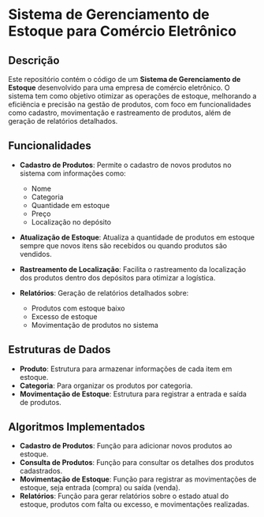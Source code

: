 # Sistema de Gerenciamento de Estoque para Comércio Eletrônico

## Descrição

Este repositório contém o código de um **Sistema de Gerenciamento de Estoque** desenvolvido para uma empresa de comércio eletrônico. O sistema tem como objetivo otimizar as operações de estoque, melhorando a eficiência e precisão na gestão de produtos, com foco em funcionalidades como cadastro, movimentação e rastreamento de produtos, além de geração de relatórios detalhados.

## Funcionalidades

- **Cadastro de Produtos**: Permite o cadastro de novos produtos no sistema com informações como:
  - Nome
  - Categoria
  - Quantidade em estoque
  - Preço
  - Localização no depósito

- **Atualização de Estoque**: Atualiza a quantidade de produtos em estoque sempre que novos itens são recebidos ou quando produtos são vendidos.

- **Rastreamento de Localização**: Facilita o rastreamento da localização dos produtos dentro dos depósitos para otimizar a logística.

- **Relatórios**: Geração de relatórios detalhados sobre:
  - Produtos com estoque baixo
  - Excesso de estoque
  - Movimentação de produtos no sistema

## Estruturas de Dados

- **Produto**: Estrutura para armazenar informações de cada item em estoque.
- **Categoria**: Para organizar os produtos por categoria.
- **Movimentação de Estoque**: Estrutura para registrar a entrada e saída de produtos.

## Algoritmos Implementados

- **Cadastro de Produtos**: Função para adicionar novos produtos ao estoque.
- **Consulta de Produtos**: Função para consultar os detalhes dos produtos cadastrados.
- **Movimentação de Estoque**: Função para registrar as movimentações de estoque, seja entrada (compra) ou saída (venda).
- **Relatórios**: Função para gerar relatórios sobre o estado atual do estoque, produtos com falta ou excesso, e movimentações realizadas.
